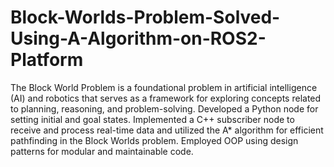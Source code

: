 # Block-Worlds-Problem-Solved-Using-A-Algorithm-on-ROS2-Platform
The Block World Problem is a foundational problem in artificial intelligence (AI) and robotics that serves as a framework for exploring concepts related to planning, reasoning, and problem-solving. 
Developed a Python node for setting initial and goal states.
Implemented a C++ subscriber node to receive and process real-time data and utilized the A* algorithm for efficient pathfinding in the Block Worlds problem.
Employed OOP using design patterns  for modular and maintainable code.
